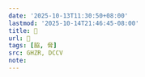 ```yaml
---
date: '2025-10-13T11:30:50+08:00'
lastmod: '2025-10-14T21:46:45-08:00'
title: 󰧕
url: 󰧕
tags: [脇, 脅]
src: GHZR, DCCV
note:
---
```

